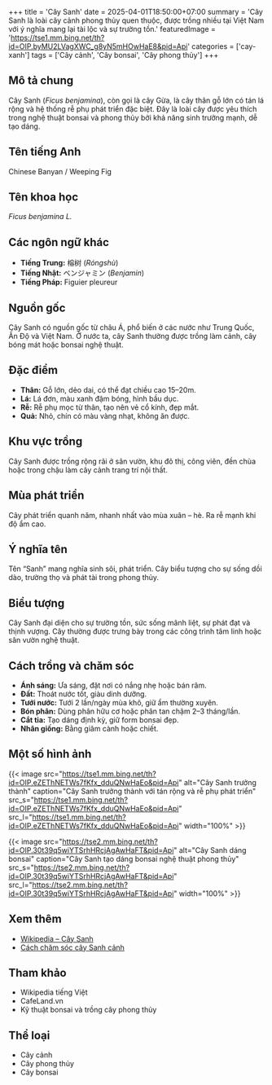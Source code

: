 +++
title = 'Cây Sanh'
date = 2025-04-01T18:50:00+07:00
summary = 'Cây Sanh là loài cây cảnh phong thủy quen thuộc, được trồng nhiều tại Việt Nam với ý nghĩa mang lại tài lộc và sự trường tồn.'
featuredImage = 'https://tse1.mm.bing.net/th?id=OIP.byMU2LVagXWC_g8yN5mHOwHaE8&pid=Api'
categories = ['cay-xanh']
tags = ['Cây cảnh', 'Cây bonsai', 'Cây phong thủy']
+++

## Mô tả chung

Cây Sanh (*Ficus benjamina*), còn gọi là cây Gừa, là cây thân gỗ lớn có tán lá rộng và hệ thống rễ phụ phát triển đặc biệt. Đây là loài cây được yêu thích trong nghệ thuật bonsai và phong thủy bởi khả năng sinh trưởng mạnh, dễ tạo dáng.

## Tên tiếng Anh

Chinese Banyan / Weeping Fig

## Tên khoa học

*Ficus benjamina L.*

## Các ngôn ngữ khác

- **Tiếng Trung:** 榕树 (*Róngshù*)
- **Tiếng Nhật:** ベンジャミン (*Benjamin*)
- **Tiếng Pháp:** Figuier pleureur

## Nguồn gốc

Cây Sanh có nguồn gốc từ châu Á, phổ biến ở các nước như Trung Quốc, Ấn Độ và Việt Nam. Ở nước ta, cây Sanh thường được trồng làm cảnh, cây bóng mát hoặc bonsai nghệ thuật.

## Đặc điểm

- **Thân:** Gỗ lớn, dẻo dai, có thể đạt chiều cao 15–20m.
- **Lá:** Lá đơn, màu xanh đậm bóng, hình bầu dục.
- **Rễ:** Rễ phụ mọc từ thân, tạo nên vẻ cổ kính, đẹp mắt.
- **Quả:** Nhỏ, chín có màu vàng nhạt, không ăn được.

## Khu vực trồng

Cây Sanh được trồng rộng rãi ở sân vườn, khu đô thị, công viên, đền chùa hoặc trong chậu làm cây cảnh trang trí nội thất.

## Mùa phát triển

Cây phát triển quanh năm, nhanh nhất vào mùa xuân – hè. Ra rễ mạnh khi độ ẩm cao.

## Ý nghĩa tên

Tên “Sanh” mang nghĩa sinh sôi, phát triển. Cây biểu tượng cho sự sống dồi dào, trường thọ và phát tài trong phong thủy.

## Biểu tượng

Cây Sanh đại diện cho sự trường tồn, sức sống mãnh liệt, sự phát đạt và thịnh vượng. Cây thường được trưng bày trong các công trình tâm linh hoặc sân vườn nghệ thuật.

## Cách trồng và chăm sóc

- **Ánh sáng:** Ưa sáng, đặt nơi có nắng nhẹ hoặc bán râm.
- **Đất:** Thoát nước tốt, giàu dinh dưỡng.
- **Tưới nước:** Tưới 2 lần/ngày mùa khô, giữ ẩm thường xuyên.
- **Bón phân:** Dùng phân hữu cơ hoặc phân tan chậm 2–3 tháng/lần.
- **Cắt tỉa:** Tạo dáng định kỳ, giữ form bonsai đẹp.
- **Nhân giống:** Bằng giâm cành hoặc chiết.

## Một số hình ảnh

{{< image src="https://tse1.mm.bing.net/th?id=OIP.eZEThNETWs7fKfx_dduQNwHaEo&pid=Api"
           alt="Cây Sanh trưởng thành"
           caption="Cây Sanh trưởng thành với tán rộng và rễ phụ phát triển"
           src_s="https://tse1.mm.bing.net/th?id=OIP.eZEThNETWs7fKfx_dduQNwHaEo&pid=Api"
           src_l="https://tse1.mm.bing.net/th?id=OIP.eZEThNETWs7fKfx_dduQNwHaEo&pid=Api"
           width="100%" >}}

{{< image src="https://tse2.mm.bing.net/th?id=OIP.30t39q5wiYTSrhHRcjAgAwHaFT&pid=Api"
           alt="Cây Sanh dáng bonsai"
           caption="Cây Sanh tạo dáng bonsai nghệ thuật phong thủy"
           src_s="https://tse2.mm.bing.net/th?id=OIP.30t39q5wiYTSrhHRcjAgAwHaFT&pid=Api"
           src_l="https://tse2.mm.bing.net/th?id=OIP.30t39q5wiYTSrhHRcjAgAwHaFT&pid=Api"
           width="100%" >}}

## Xem thêm

- [Wikipedia – Cây Sanh](https://vi.wikipedia.org/wiki/Sanh)
- [Cách chăm sóc cây Sanh cảnh](https://cafeland.vn/xu-huong/cay-sanh-y-nghia-cach-trong-va-cham-soc-114812.html)

## Tham khảo

- Wikipedia tiếng Việt
- CafeLand.vn
- Kỹ thuật bonsai và trồng cây phong thủy

## Thể loại

- Cây cảnh
- Cây phong thủy
- Cây bonsai
